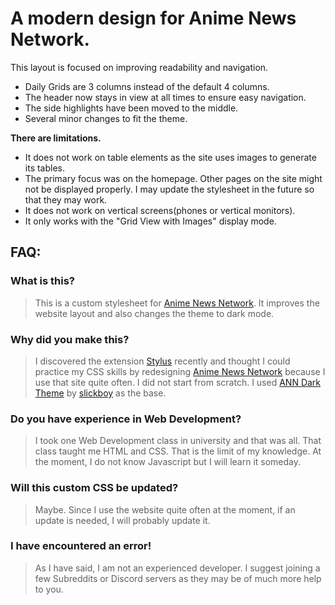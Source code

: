 # A modern design for Anime News Network.

This layout is focused on improving readability and navigation.

- Daily Grids are 3 columns instead of the default 4 columns.
- The header now stays in view at all times to ensure easy navigation.
- The side highlights have been moved to the middle.
- Several minor changes to fit the theme.


**There are limitations.**
- It does not work on table elements as the site uses images to generate its tables.
- The primary focus was on the homepage. Other pages on the site might not be displayed properly. I may update the stylesheet in the future so that they may work.
- It does not work on vertical screens(phones or vertical monitors).
- It only works with the "Grid View with Images" display mode.


## FAQ:

### What is this?
> This is a custom stylesheet for [Anime News Network](https://animenewsnetwork.com). It improves the website layout and also changes the theme to dark mode.

### Why did you make this?
> I discovered the extension [Stylus](https://chromewebstore.google.com/detail/stylus/clngdbkpkpeebahjckkjfobafhncgmne) recently and thought I could practice my CSS skills by redesigning [Anime News Network](animenewsnetwork.com) because I use that site quite often. I did not start from scratch. I used [ANN Dark Theme](https://uso.kkx.one/style/163165) by [slickboy](https://userstyles.world/user/slickboy) as the base. 

### Do you have experience in Web Development?
> I took one Web Development class in university and that was all. That class taught me HTML and CSS. That is the limit of my knowledge. At the moment, I do not know Javascript but I will learn it someday. 

### Will this custom CSS be updated?
> Maybe. Since I use the website quite often at the moment, if an update is needed, I will probably update it.

### I have encountered an error!
> As I have said, I am not an experienced developer. I suggest joining a few Subreddits or Discord servers as they may be of much more help to you.
